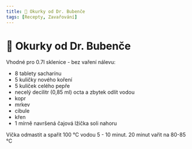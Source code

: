 ```yaml
---
title: 🥒 Okurky od Dr. Bubenče
tags: [Recepty, Zavařování]
---
```


# 🥒 Okurky od Dr. Bubenče

Vhodné pro 0.7l sklenice - bez vaření nálevu:

* 8 tablety sacharínu
* 5 kuličky nového koření
* 5 kuliček celého pepře
* necelý decilitr (0,85 ml) octa a zbytek odlít vodou
* kopr
* mrkev
* cibule
* křen
* 1 mírně navršená čajová lžička soli nahoru


Víčka odmastit a spařit 100 °C vodou 5 - 10 minut.
20 minut vařit na 80-85 °C


